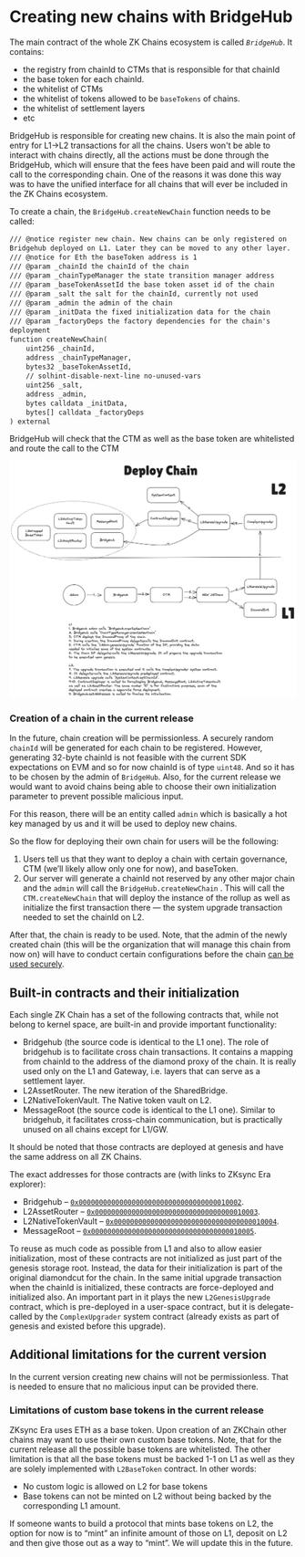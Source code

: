 # Creating new chains with BridgeHub

The main contract of the whole ZK Chains ecosystem is called _`BridgeHub`_. It contains:

- the registry from chainId to CTMs that is responsible for that chainId
- the base token for each chainId.
- the whitelist of CTMs
- the whitelist of tokens allowed to be `baseTokens` of chains.
- the whitelist of settlement layers
- etc

BridgeHub is responsible for creating new chains. It is also the main point of entry for L1→L2 transactions for all the chains. Users won't be able to interact with chains directly, all the actions must be done through the BridgeHub, which will ensure that the fees have been paid and will route the call to the corresponding chain. One of the reasons it was done this way was to have the unified interface for all chains that will ever be included in the ZK Chains ecosystem.

To create a chain, the `BridgeHub.createNewChain` function needs to be called:

```solidity
/// @notice register new chain. New chains can be only registered on Bridgehub deployed on L1. Later they can be moved to any other layer.
/// @notice for Eth the baseToken address is 1
/// @param _chainId the chainId of the chain
/// @param _chainTypeManager the state transition manager address
/// @param _baseTokenAssetId the base token asset id of the chain
/// @param _salt the salt for the chainId, currently not used
/// @param _admin the admin of the chain
/// @param _initData the fixed initialization data for the chain
/// @param _factoryDeps the factory dependencies for the chain's deployment
function createNewChain(
    uint256 _chainId,
    address _chainTypeManager,
    bytes32 _baseTokenAssetId,
    // solhint-disable-next-line no-unused-vars
    uint256 _salt,
    address _admin,
    bytes calldata _initData,
    bytes[] calldata _factoryDeps
) external
```

BridgeHub will check that the CTM as well as the base token are whitelisted and route the call to the CTM

![newChain (2).png](./img/create_new_chain.png)

### Creation of a chain in the current release

In the future, chain creation will be permissionless. A securely random `chainId` will be generated for each chain to be registered. However, generating 32-byte chainId is not feasible with the current SDK expectations on EVM and so for now chainId is of type `uint48`. And so it has to be chosen by the admin of `BridgeHub`. Also, for the current release we would want to avoid chains being able to choose their own initialization parameter to prevent possible malicious input.

For this reason, there will be an entity called `admin` which is basically a hot key managed by us and it will be used to deploy new chains.

So the flow for deploying their own chain for users will be the following:

1. Users tell us that they want to deploy a chain with certain governance, CTM (we’ll likely allow only one for now), and baseToken.
2. Our server will generate a chainId not reserved by any other major chain and the `admin` will call the `BridgeHub.createNewChain` . This will call the `CTM.createNewChain` that will deploy the instance of the rollup as well as initialize the first transaction there — the system upgrade transaction needed to set the chainId on L2.

After that, the chain is ready to be used. Note, that the admin of the newly created chain (this will be the organization that will manage this chain from now on) will have to conduct certain configurations before the chain [can be used securely](../chain_management/admin_role.md).

## Built-in contracts and their initialization

Each single ZK Chain has a set of the following contracts that, while not belong to kernel space, are built-in and provide important functionality:

- Bridgehub (the source code is identical to the L1 one). The role of bridgehub is to facilitate cross chain transactions. It contains a mapping from chainId to the address of the diamond proxy of the chain. It is really used only on the L1 and Gateway, i.e. layers that can serve as a settlement layer.
- L2AssetRouter. The new iteration of the SharedBridge.
- L2NativeTokenVault. The Native token vault on L2.
- MessageRoot (the source code is identical to the L1 one). Similar to bridgehub, it facilitates cross-chain communication, but is practically unused on all chains except for L1/GW.

It should be noted that those contracts are deployed at genesis and have the same address on all ZK Chains. 

The exact addresses for those contracts are (with links to ZKsync Era explorer):
- Bridgehub – [`0x0000000000000000000000000000000000010002`](https://explorer.zksync.io/address/0000000000000000000000000000000000010002#contract).
- L2AssetRouter – [`0x0000000000000000000000000000000000010003`](https://explorer.zksync.io/address/0000000000000000000000000000000000010003#contract).
- L2NativeTokenVault – [`0x0000000000000000000000000000000000010004`](https://explorer.zksync.io/address/0000000000000000000000000000000000010004#contract).
- MessageRoot – [`0x0000000000000000000000000000000000010005`](https://explorer.zksync.io/address/0000000000000000000000000000000000010005#contract).

To reuse as much code as possible from L1 and also to allow easier initialization, most of these contracts are not initialized as just part of the genesis storage root. Instead, the data for their initialization is part of the original diamondcut for the chain. In the same initial upgrade transaction when the chainId is initialized, these contracts are force-deployed and initialized also. An important part in it plays the new `L2GenesisUpgrade` contract, which is pre-deployed in a user-space contract, but it is delegate-called by the `ComplexUpgrader` system contract (already exists as part of genesis and existed before this upgrade).

## Additional limitations for the current version

In the current version creating new chains will not be permissionless. That is needed to ensure that no malicious input can be provided there.

### Limitations of custom base tokens in the current release

ZKsync Era uses ETH as a base token. Upon creation of an ZKChain other chains may want to use their own custom base tokens. Note, that for the current release all the possible base tokens are whitelisted. The other limitation is that all the base tokens must be backed 1-1 on L1 as well as they are solely implemented with `L2BaseToken` contract. In other words:

- No custom logic is allowed on L2 for base tokens
- Base tokens can not be minted on L2 without being backed by the corresponding L1 amount.

If someone wants to build a protocol that mints base tokens on L2, the option for now is to “mint” an infinite amount of those on L1, deposit on L2 and then give those out as a way to “mint”. We will update this in the future.